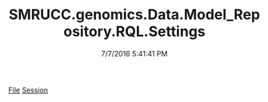 ﻿---
title: SMRUCC.genomics.Data.Model_Repository.RQL.Settings
date: 7/7/2016 5:41:41 PM
---

[File](T-SMRUCC.genomics.Data.Model_Repository.RQL.Settings.File.html)
[Session](T-SMRUCC.genomics.Data.Model_Repository.RQL.Settings.Session.html)

